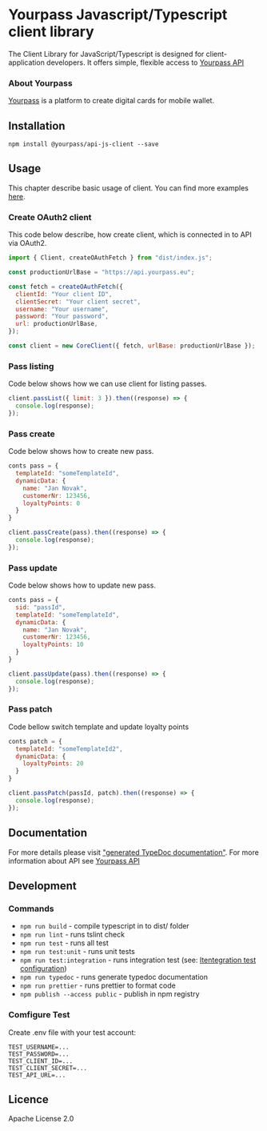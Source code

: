 # Yourpass Javascript/Typescript client library

The Client Library for JavaScript/Typescript is designed for client-application developers. It offers simple, flexible access to [Yourpass API](https://doc.yourpass.eu/)

### About Yourpass

[Yourpass](https://yourpass.eu/) is a platform to create digital cards for mobile wallet.

## Installation

```shell
npm install @yourpass/api-js-client --save
```

## Usage

This chapter describe basic usage of client. You can find more examples [here](/examples).

### Create OAuth2 client

This code below describe, how create client, which is connected in to API via OAuth2.

```javascript
import { Client, createOAuthFetch } from "dist/index.js";

const productionUrlBase = "https://api.yourpass.eu";

const fetch = createOAuthFetch({
  clientId: "Your client ID",
  clientSecret: "Your client secret",
  username: "Your username",
  password: "Your password",
  url: productionUrlBase,
});

const client = new CoreClient({ fetch, urlBase: productionUrlBase });
```

### Pass listing

Code below shows how we can use client for listing passes.

```javascript
client.passList({ limit: 3 }).then((response) => {
  console.log(response);
});
```

### Pass create

Code below shows how to create new pass.

```javascript
conts pass = {
  templateId: "someTemplateId",
  dynamicData: {
    name: "Jan Novak",
    customerNr: 123456,
    loyaltyPoints: 0
  }
}

client.passCreate(pass).then((response) => {
  console.log(response);
});
```

### Pass update

Code below shows how to update new pass.

```javascript
conts pass = {
  sid: "passId",
  templateId: "someTemplateId",
  dynamicData: {
    name: "Jan Novak",
    customerNr: 123456,
    loyaltyPoints: 10
  }
}

client.passUpdate(pass).then((response) => {
  console.log(response);
});
```

### Pass patch

Code bellow switch template and update loyalty points

```javascript
conts patch = {
  templateId: "someTemplateId2",
  dynamicData: {
    loyaltyPoints: 20
  }
}

client.passPatch(passId, patch).then((response) => {
  console.log(response);
});
```

## Documentation

For more details please visit ["generated TypeDoc documentation"](docs/).
For more information about API see [Yourpass API](https://doc.yourpass.eu/)

## Development

### Commands

- `npm run build` - compile typescript in to dist/ folder
- `npm run lint` - runs tslint check
- `npm run test` - runs all test
- `npm run test:unit` - runs unit tests
- `npm run test:integration` - runs integration test (see: [Itentegration test configuration](#itentegration-test-configuration))
- `npm run typedoc` - runs generate typedoc documentation
- `npm run prettier` - runs prettier to format code
- `npm publish --access public` - publish in npm registry

### Comfigure Test

Create .env file with your test account:

```
TEST_USERNAME=...
TEST_PASSWORD=...
TEST_CLIENT_ID=...
TEST_CLIENT_SECRET=...
TEST_API_URL=...
```

## Licence

Apache License 2.0
